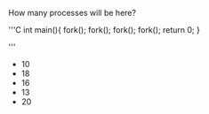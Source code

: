 How many processes will be here?

'''C
int main(){
fork();
fork();
fork();
fork();
return 0;
}

'''

* 10
* 18
* 16
* 13
* 20
